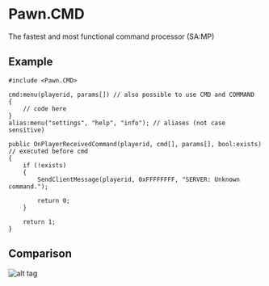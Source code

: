# Pawn.CMD
The fastest and most functional command processor (SA:MP)

## Example
```pawn
#include <Pawn.CMD> 

cmd:menu(playerid, params[]) // also possible to use CMD and COMMAND 
{ 
    // code here 
} 
alias:menu("settings", "help", "info"); // aliases (not case sensitive) 

public OnPlayerReceivedCommand(playerid, cmd[], params[], bool:exists) // executed before cmd
{ 
    if (!exists) 
    { 
        SendClientMessage(playerid, 0xFFFFFFFF, "SERVER: Unknown command."); 
         
        return 0; 
    } 
     
    return 1; 
}  
```
## Comparison
![alt tag](http://i.imgur.com/EyjYENV.png)
